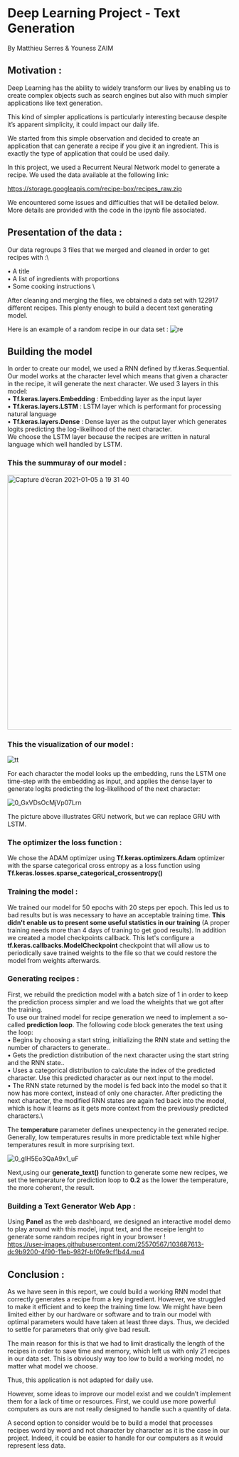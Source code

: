 # Deep Learning Project - Text Generation
By Matthieu Serres & Youness ZAIM


## Motivation :

Deep Learning has the ability to widely transform our lives by enabling us to create complex objects such as search engines but also with much simpler applications like text generation.

This kind of simpler applications is particularly interesting because despite it’s apparent simplicity, it could impact our daily life. 

We started from this simple observation and decided to create an application that can generate a recipe if you give it an ingredient. This is exactly the type of application that could be used daily.

In this project, we used a Recurrent Neural Network model to generate a recipe. We used the data available at the following link:

https://storage.googleapis.com/recipe-box/recipes_raw.zip

We encountered some issues and difficulties that will be detailed below. 
More details are provided with the code in the ipynb file associated.

## Presentation of the data :

Our data regroups 3 files that we merged and cleaned in order to get recipes with :\

•	A title \
•	A list of ingredients with proportions \
•	Some cooking instructions \

After cleaning and merging the files, we obtained a data set with 122917 different recipes.
This plenty enough to build a decent text generating model.

Here is an example of a random recipe in our data set :
![re](https://user-images.githubusercontent.com/25570567/103688469-20db6200-4f92-11eb-81ba-e412dec12de8.png)

## Building the model

In order to create our model, we used a RNN defined by tf.keras.Sequential. Our model works at the character level which means that given a character in the recipe, it will generate the next character.
We used 3 layers in this model:\
•	**Tf.keras.layers.Embedding** : Embedding layer as the input layer \
•	**Tf.keras.layers.LSTM** : LSTM layer which is performant for processing natural language \
•	**Tf.keras.layers.Dense** : Dense layer as the output layer which generates logits predicting the log-likelihood of the next character. \
We choose the LSTM layer because the recipes are written in natural language which well handled by LSTM.

### This the summuray of our model :

<img width="571" alt="Capture d’écran 2021-01-05 à 19 31 40" src="https://user-images.githubusercontent.com/25570567/103684964-b3790280-4f8c-11eb-9e26-d5b45b39f86b.png">

### This the visualization of our model :

![tt](https://user-images.githubusercontent.com/25570567/103685128-f89d3480-4f8c-11eb-879d-5e35ec1f4094.png)

For each character the model looks up the embedding, runs the LSTM one time-step with the embedding as input, and applies the dense layer to generate logits predicting the log-likelihood of the next character:

![0_GxVDsOcMjVp07Lrn](https://user-images.githubusercontent.com/25570567/103685501-a3155780-4f8d-11eb-912f-7cc88988c57e.png)

The picture above illustrates GRU network, but we can replace GRU with LSTM.

### The optimizer the loss function :

We chose the ADAM optimizer using  **Tf.keras.optimizers.Adam** optimizer with the sparse categorical cross entropy as a loss function using **Tf.keras.losses.sparse_categorical_crossentropy()**

### Training the model :
We trained our model for 50 epochs with 20 steps per epoch. This led us to bad results but is was necessary to have an acceptable training time. **This didn't enable us to present some useful statistics in our training** (A proper training needs more than 4 days of traning to get good results).
In addition we created a model checkpoints callback.  This let's configure a **tf.keras.callbacks.ModelCheckpoint** checkpoint that will allow us to periodically save trained weights to the file so that we could restore the model from weights afterwards.

### Generating recipes :

First, we rebuild the prediction model with a batch size of 1 in order to keep the prediction process simpler and we load the wheights that we got after the training.\
To use our trained model for recipe generation we need to implement a so-called **prediction loop**. The following code block generates the text using the loop:\
• Begins by choosing a start string, initializing the RNN state and setting the number of characters to generate..\
• Gets the prediction distribution of the next character using the start string and the RNN state..\
• Uses a categorical distribution to calculate the index of the predicted character. Use this predicted character as our next input to the model.\
• The RNN state returned by the model is fed back into the model so that it now has more context, instead of only one character. After predicting the next character, the modified RNN states are again fed back into the model, which is how it learns as it gets more context from the previously predicted characters.\

The **temperature** parameter defines unexpectency in the generated recipe. Generally, low temperatures results in more predictable text while higher temperatures result in more surprising text.

![0_glH5Eo3QaA9x1_uF](https://user-images.githubusercontent.com/25570567/103687151-19b35480-4f90-11eb-8a83-0805006cc962.png)

Next,using our **generate_text()** function to  generate some new recipes, we set the temperature for prediction loop to **0.2** as the lower the temperature, the more coherent, the result.

### Building a Text Generator Web App :

Using **Panel** as the web dashboard, we designed an interactive model demo to play around with this model, input text, and the receipe lenght to generate some random recipes right in your browser ! \
https://user-images.githubusercontent.com/25570567/103687613-dc9b9200-4f90-11eb-982f-bf0fe9cf1b44.mp4


## Conclusion :

As we have seen in this report, we could build a working RNN model that correctly generates a recipe from a key ingredient. However, we struggled to make it efficient and to keep the training time low. We might have been limited either by our hardware or software and to train our model with optimal parameters would have taken at least three days. Thus, we decided to settle for parameters that only give bad result.

The main reason for this is that we had to limit drastically the length of the recipes in order to save time and memory, which left us with only 21 recipes in our data set. This is obviously way too low to build a working model, no matter what model we choose.

Thus, this application is not adapted for daily use. 

However, some ideas to improve our model exist and we couldn’t implement them for a lack of time or resources. First, we could use more powerful computers as ours are not really designed to handle such a quantity of data.

A second option to consider would be to build a model that processes recipes word by word and not character by character as it is the case in our project. Indeed, it could be easier to handle for our computers as it would represent less data. 



